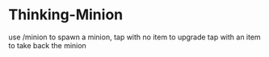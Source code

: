 # Thinking-Minion
use /minion to spawn a minion,
tap with no item to upgrade
tap with an item to take back the minion
